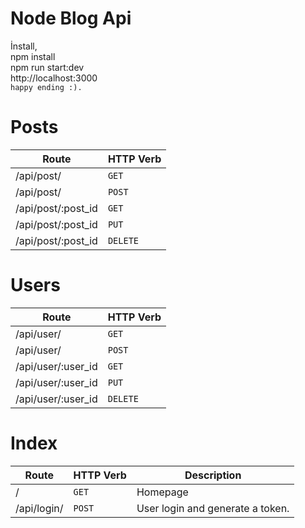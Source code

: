 # Node Blog Api
İnstall, <br>
npm install <br>
npm run start:dev <br>
http://localhost:3000 <br>
`happy ending :).`


# Posts

| Route |  HTTP Verb |
| --- | --- |
| /api/post/ | `GET` |
| /api/post/ | `POST` |
| /api/post/:post_id | `GET` |
| /api/post/:post_id | `PUT` |
| /api/post/:post_id | `DELETE` |


# Users

| Route |  HTTP Verb |
| --- | --- |
| /api/user/ | `GET` |
| /api/user/ | `POST` |
| /api/user/:user_id | `GET` |
| /api/user/:user_id | `PUT` |
| /api/user/:user_id | `DELETE` |

# Index

| Route |  HTTP Verb | Description |
| --- | --- | --- |
| / | `GET` | Homepage |
| /api/login/ | `POST` | User login and generate a token. |



